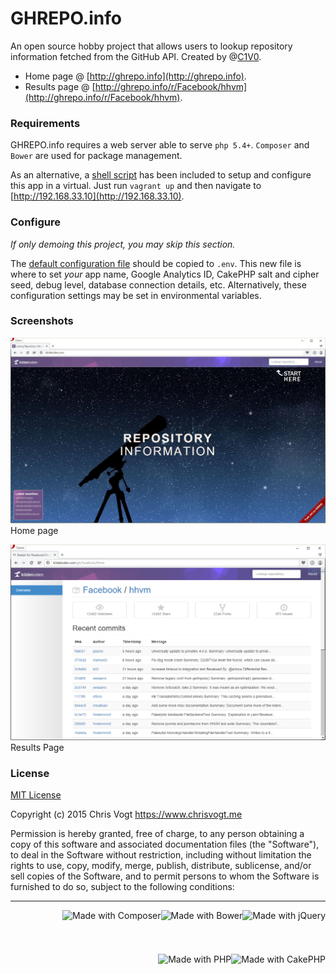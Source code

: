 # GHREPO.info

An open source hobby project that allows users to lookup repository information fetched from the GitHub API. Created by @[C1V0](https://www.twitter.com/c1v0).

* Home page @ [http://ghrepo.info](http://ghrepo.info).
* Results page @ [http://ghrepo.info/r/Facebook/hhvm](http://ghrepo.info/r/Facebook/hhvm).

### Requirements

GHREPO.info requires a web server able to serve `php 5.4+`. `Composer` and `Bower` are used for package management.

As an alternative, a [shell script](bootstrap.sh) has been included to setup and configure this app in a virtual. Just run `vagrant up` and then navigate to [http://192.168.33.10](http://192.168.33.10).

### Configure

_If only demoing this project, you may skip this section._

The [default configuration file](source/app/Config/.env.default) should be copied to `.env`. This new file is where to set _your_ app name, Google Analytics ID, CakePHP salt and cipher seed, debug level, database connection details, etc. Alternatively, these configuration settings may be set in environmental variables.

### Screenshots

[![Project Directory](/source/webroot/img/screenshot.home.jpg)](http://ghrepo.info)
Home page

[![Project Directory](/source/webroot/img/screenshot.result.jpg)](http://ghrepo.info/r/chrisvogt/ghrepo-info)
Results Page

### License

[MIT License](LICENSE.md)

Copyright (c) 2015 Chris Vogt https://www.chrisvogt.me

Permission is hereby granted, free of charge, to any person obtaining a copy
of this software and associated documentation files (the "Software"), to deal
in the Software without restriction, including without limitation the rights
to use, copy, modify, merge, publish, distribute, sublicense, and/or sell
copies of the Software, and to permit persons to whom the Software is
furnished to do so, subject to the following conditions:

___

<img src="http://upload.wikimedia.org/wikipedia/en/9/9e/JQuery_logo.svg" alt="Made with jQuery" height="70" align="right"> <img src="http://bower.io/img/bower-logo.svg" alt="Made with Bower" height="70" align="right"> <img src="https://upload.wikimedia.org/wikipedia/commons/2/26/Logo-composer-transparent.png" alt="Made with Composer" height="70" align="right"> <img src="https://cdn.rawgit.com/chrisvogt/wowchar-info/master/webroot/img/cake-logo-smaller.png" alt="Made with CakePHP" height="70" align="right"> <img src="https://cdn.rawgit.com/chrisvogt/wowchar-info/master/webroot/img/php-med-trans.png" alt="Made with PHP" height="70" align="right">
